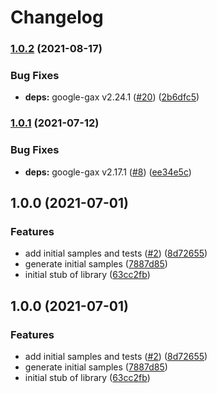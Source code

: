 # Changelog

### [1.0.2](https://www.github.com/googleapis/nodejs-resource-settings/compare/v1.0.1...v1.0.2) (2021-08-17)


### Bug Fixes

* **deps:** google-gax v2.24.1 ([#20](https://www.github.com/googleapis/nodejs-resource-settings/issues/20)) ([2b6dfc5](https://www.github.com/googleapis/nodejs-resource-settings/commit/2b6dfc5bd40a6cc101f1d6799dcd6b60123ac540))

### [1.0.1](https://www.github.com/googleapis/nodejs-resource-settings/compare/v1.0.0...v1.0.1) (2021-07-12)


### Bug Fixes

* **deps:** google-gax v2.17.1 ([#8](https://www.github.com/googleapis/nodejs-resource-settings/issues/8)) ([ee34e5c](https://www.github.com/googleapis/nodejs-resource-settings/commit/ee34e5c5377e5c1e974d067b88df0f64b6196808))

## 1.0.0 (2021-07-01)


### Features

* add initial samples and tests ([#2](https://www.github.com/googleapis/nodejs-resource-settings/issues/2)) ([8d72655](https://www.github.com/googleapis/nodejs-resource-settings/commit/8d7265520684d335c01db935de72bf3348ec7322))
* generate initial samples ([7887d85](https://www.github.com/googleapis/nodejs-resource-settings/commit/7887d85e49c244f83438d888c0ccf5965d8da59c))
* initial stub of library ([63cc2fb](https://www.github.com/googleapis/nodejs-resource-settings/commit/63cc2fbd286c95c59983903b99a7b006edd42cd2))

## 1.0.0 (2021-07-01)


### Features

* add initial samples and tests ([#2](https://www.github.com/googleapis/nodejs-resource-settings/issues/2)) ([8d72655](https://www.github.com/googleapis/nodejs-resource-settings/commit/8d7265520684d335c01db935de72bf3348ec7322))
* generate initial samples ([7887d85](https://www.github.com/googleapis/nodejs-resource-settings/commit/7887d85e49c244f83438d888c0ccf5965d8da59c))
* initial stub of library ([63cc2fb](https://www.github.com/googleapis/nodejs-resource-settings/commit/63cc2fbd286c95c59983903b99a7b006edd42cd2))
